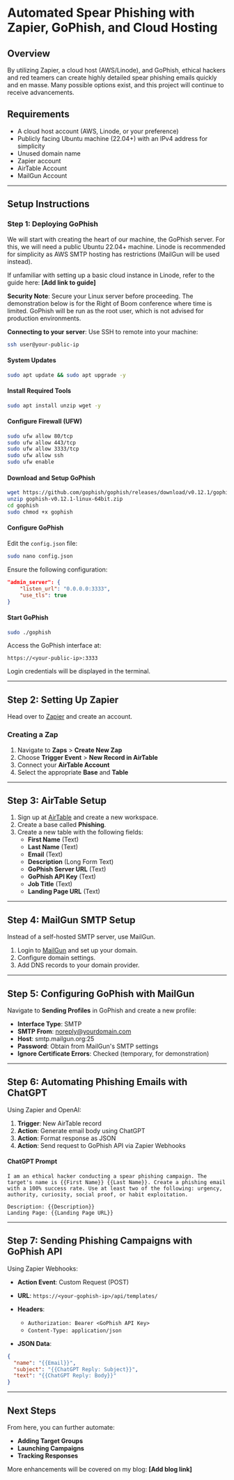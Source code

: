 # Automated Spear Phishing with Zapier, GoPhish, and Cloud Hosting

## Overview
By utilizing Zapier, a cloud host (AWS/Linode), and GoPhish, ethical hackers and red teamers can create highly detailed spear phishing emails quickly and en masse. Many possible options exist, and this project will continue to receive advancements.

## Requirements
- A cloud host account (AWS, Linode, or your preference)
- Publicly facing Ubuntu machine (22.04+) with an IPv4 address for simplicity
- Unused domain name
- Zapier account
- AirTable Account
- MailGun Account

---

## Setup Instructions

### Step 1: Deploying GoPhish
We will start with creating the heart of our machine, the GoPhish server. For this, we will need a public Ubuntu 22.04+ machine. Linode is recommended for simplicity as AWS SMTP hosting has restrictions (MailGun will be used instead).

If unfamiliar with setting up a basic cloud instance in Linode, refer to the guide here: **[Add link to guide]**

**Security Note**: Secure your Linux server before proceeding. The demonstration below is for the Right of Boom conference where time is limited. GoPhish will be run as the root user, which is not advised for production environments.

**Connecting to your server**:
Use SSH to remote into your machine:
```bash
ssh user@your-public-ip
```

#### System Updates
```bash
sudo apt update && sudo apt upgrade -y
```

#### Install Required Tools
```bash
sudo apt install unzip wget -y
```

#### Configure Firewall (UFW)
```bash
sudo ufw allow 80/tcp
sudo ufw allow 443/tcp
sudo ufw allow 3333/tcp
sudo ufw allow ssh
sudo ufw enable
```

#### Download and Setup GoPhish
```bash
wget https://github.com/gophish/gophish/releases/download/v0.12.1/gophish-v0.12.1-linux-64bit.zip
unzip gophish-v0.12.1-linux-64bit.zip
cd gophish
sudo chmod +x gophish
```

#### Configure GoPhish
Edit the `config.json` file:
```bash
sudo nano config.json
```
Ensure the following configuration:
```json
"admin_server": {
    "listen_url": "0.0.0.0:3333",
    "use_tls": true
}
```

#### Start GoPhish
```bash
sudo ./gophish
```
Access the GoPhish interface at:
```
https://<your-public-ip>:3333
```
Login credentials will be displayed in the terminal.

---

## Step 2: Setting Up Zapier
Head over to [Zapier](https://zapier.com) and create an account.

### Creating a Zap
1. Navigate to **Zaps** > **Create New Zap**
2. Choose **Trigger Event** > **New Record in AirTable**
3. Connect your **AirTable Account**
4. Select the appropriate **Base** and **Table**

---

## Step 3: AirTable Setup
1. Sign up at [AirTable](https://airtable.com) and create a new workspace.
2. Create a base called **Phishing**.
3. Create a new table with the following fields:
   - **First Name** (Text)
   - **Last Name** (Text)
   - **Email** (Text)
   - **Description** (Long Form Text)
   - **GoPhish Server URL** (Text)
   - **GoPhish API Key** (Text)
   - **Job Title** (Text)
   - **Landing Page URL** (Text)

---

## Step 4: MailGun SMTP Setup
Instead of a self-hosted SMTP server, use MailGun.
1. Login to [MailGun](https://mailgun.com) and set up your domain.
2. Configure domain settings.
3. Add DNS records to your domain provider.

---

## Step 5: Configuring GoPhish with MailGun
Navigate to **Sending Profiles** in GoPhish and create a new profile:
- **Interface Type**: SMTP
- **SMTP From**: noreply@yourdomain.com
- **Host**: smtp.mailgun.org:25
- **Password**: Obtain from MailGun's SMTP settings
- **Ignore Certificate Errors**: Checked (temporary, for demonstration)

---

## Step 6: Automating Phishing Emails with ChatGPT
Using Zapier and OpenAI:
1. **Trigger**: New AirTable record
2. **Action**: Generate email body using ChatGPT
3. **Action**: Format response as JSON
4. **Action**: Send request to GoPhish API via Zapier Webhooks

#### ChatGPT Prompt
```plaintext
I am an ethical hacker conducting a spear phishing campaign. The target's name is {{First Name}} {{Last Name}}. Create a phishing email with a 100% success rate. Use at least two of the following: urgency, authority, curiosity, social proof, or habit exploitation.

Description: {{Description}}
Landing Page: {{Landing Page URL}}
```

---

## Step 7: Sending Phishing Campaigns with GoPhish API
Using Zapier Webhooks:
- **Action Event**: Custom Request (POST)
- **URL**: `https://<your-gophish-ip>/api/templates/`
- **Headers**:
  - `Authorization: Bearer <GoPhish API Key>`
  - `Content-Type: application/json`

- **JSON Data**:
```json
{
  "name": "{{Email}}",
  "subject": "{{ChatGPT Reply: Subject}}",
  "text": "{{ChatGPT Reply: Body}}"
}
```

---

## Next Steps
From here, you can further automate:
- **Adding Target Groups**
- **Launching Campaigns**
- **Tracking Responses**

More enhancements will be covered on my blog: **[Add blog link]**

